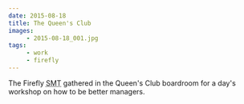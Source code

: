 ```yaml
---
date: 2015-08-18
title: The Queen's Club
images:
     - 2015-08-18_001.jpg
tags:
     - work
     - firefly
---
```

The Firefly <abbr title="Senior Management Team">SMT</abbr> gathered in the Queen's Club boardroom for a day's workshop on how to be better managers.   